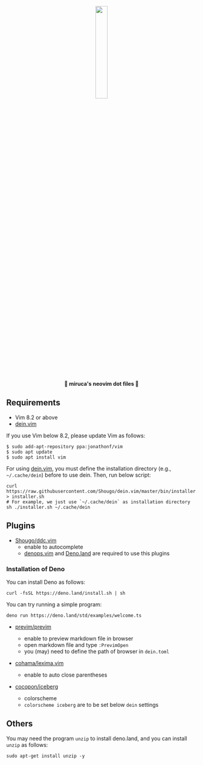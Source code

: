 <p align="center">
  <img width="25%" src="https://github.com/mirucaaura.png" />
</p>

<p align="center">
  <b>🌹 miruca's neovim dot files 🌹</b>
</p>

## Requirements

- Vim 8.2 or above
- [dein.vim](https://github.com/Shougo/dein.vim)

If you use Vim below 8.2, please update Vim as follows:

```shell
$ sudo add-apt-repository ppa:jonathonf/vim
$ sudo apt update
$ sudo apt install vim
```

For using [dein.vim](https://github.com/Shougo/dein.vim), you must define the installation directory (e.g., `~/.cache/dein`) before to use dein. Then, run below script:

```shell
curl https://raw.githubusercontent.com/Shougo/dein.vim/master/bin/installer.sh > installer.sh
# For example, we just use `~/.cache/dein` as installation directory
sh ./installer.sh ~/.cache/dein
```

## Plugins

- [Shougo/ddc.vim](https://github.com/Shougo/ddc.vim)
	- enable to autocomplete
	- [denops.vim](https://github.com/vim-denops/denops.vim) and [Deno.land](https://deno.land/) are required to use this plugins

### Installation of Deno

You can install Deno as follows:

```shell
curl -fsSL https://deno.land/install.sh | sh
```

You can try running a simple program:

```shell
deno run https://deno.land/std/examples/welcome.ts
```

- [previm/previm](https://github.com/previm/previm)
	- enable to preview markdown file in browser
	- open markdown file and type `:PrevimOpen`
	- you (may) need to define the path of browser in `dein.toml`

- [cohama/lexima.vim](https://github.com/cohama/lexima.vim)
	- enable to auto close parentheses

- [cocopon/iceberg](https://github.com/cocopon/iceberg.vim)
	- colorscheme
	- `colorscheme iceberg` are to be set below `dein` settings

## Others
You may need the program `unzip` to install deno.land, and you can install `unzip` as follows:

```shell
sudo apt-get install unzip -y
```
